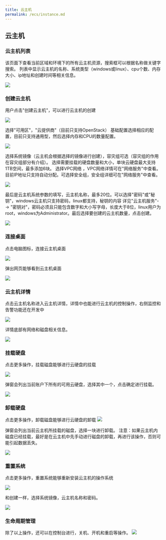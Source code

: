 ```yaml
---
title: 云主机
permalink: /ecs/instance.md
---
```


## 云主机
### 云主机列表

该页面下查看当前区域和环境下的所有云主机资源，搜索框可以根据名称做关键字搜索。
列表中显示云主机的名称、系统类型（windows或linux）、cpu个数、内存大小、ip地址和创建时间等相关信息。

![](~@vuepress/ecs_list.png)

### 创建云主机
用户点击"创建云主机"，可以进行云主机的创建

![](~@vuepress/ecs_create1.png)

  选择"可用区"，"云提供商"（目前只支持OpenStack）
	基础配置选择相应的配置，目前只支持通用型，然后选择内存和CPU的数量配置。

![](~@vuepress/ecs_create2.png)

  选择系统镜像（云主机会根据选择的镜像进行创建），容灾组可选（容灾组的作用在容灾组部分有介绍）。
	选择需要挂载的硬盘数量和大小，单块云硬盘最大支持 1TB空间，最多添加6块。
	选择VPC网络 ，VPC网络详情可在"网络服务"中查看。目前IP地址只支持自动分配。可选择安全组，安全组详细可在"网络服务"中查看。

![](~@vuepress/ecs_create3.png)

  最后是云主机系统参数的填写，云主机名称，最多20位。可以选择"密码"或"秘钥"，windows云主机只支持密码，linux都支持，秘钥的内容
	详见"云主机服务"--> "密钥对"，密码必须且只能包含数字和大小写字母，长度大于8位，linux用户为root，windows为Administrator。最后选择要创建的云主机数量，点击创建。

![](~@vuepress/ecs_create4.png)


### 连接桌面
点击电脑图标，连接云主机桌面

![](~@vuepress/ecs_desktop1.png)

弹出网页能够看到云主机桌面

![](~@vuepress/ecs_desktop1.png)


### 云主机详情
点击云主机名称进入云主机详情，详情中也能进行云主机的控制操作，右侧监控和告警功能还在开发中

![](~@vuepress/ecs_detail1.png)

详情底部有网络和磁盘相关信息。

![](~@vuepress/ecs_detail2.png)

### 挂载硬盘
点击更多操作，挂载磁盘能够进行云硬盘的挂载

![](~@vuepress/ecs_mount1.png)

弹窗会列出当前账户下所有的可用云硬盘，选择其中一个，点击确定进行挂载。

![](~@vuepress/ecs_mount2.png)

### 卸载硬盘
点击更多操作，卸载磁盘能够进行云硬盘的卸载
![](~@vuepress/ecs_umount1.png)

弹窗会列出当前云主机所挂载的磁盘，选择一块进行卸载。
注意：如果云主机内磁盘已经挂载，最好是在云主机中先手动进行磁盘的卸载，再进行该操作，否则可能引起数据丢失。

![](~@vuepress/ecs_umount2.png)

### 重置系统
点击更多操作，重置系统能够重新安装云主机的操作系统

![](~@vuepress/ecs_reset1.png)

和创建一样，选择系统镜像，云主机名称和密码。

![](~@vuepress/ecs_reset2.png)

### 生命周期管理

除了以上操作，还可以在控制台进行，关机、开机和重启等操作。
![](~@vuepress/ecs_action.png)
